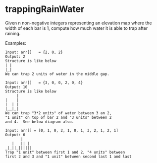 # trappingRainWater
Given n non-negative integers representing an elevation map where the width of each bar is 1, compute how much water it is able to trap after raining.

Examples:

    Input: arr[]   = {2, 0, 2}
    Output: 2
    Structure is like below
    | |
    |_|
    We can trap 2 units of water in the middle gap.

    Input: arr[]   = {3, 0, 0, 2, 0, 4}
    Output: 10
    Structure is like below
         |
    |    |
    |  | |
    |__|_| 
    We can trap "3*2 units" of water between 3 an 2,
    "1 unit" on top of bar 2 and "3 units" between 2 
    and 4.  See below diagram also.

    Input: arr[] = [0, 1, 0, 2, 1, 0, 1, 3, 2, 1, 2, 1]
    Output: 6
           | 
       |   || |
    _|_||_||||||
    Trap "1 unit" between first 1 and 2, "4 units" between
    first 2 and 3 and "1 unit" between second last 1 and last 
